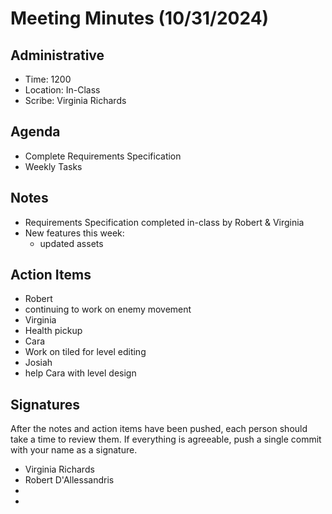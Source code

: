 # Meeting Minutes (10/31/2024)

## Administrative
* Time: 1200
* Location: In-Class
* Scribe: Virginia Richards

## Agenda
* Complete Requirements Specification
* Weekly Tasks

## Notes
* Requirements Specification completed in-class by Robert & Virginia
* New features this week:
    - updated assets

## Action Items
* Robert
 * continuing to work on enemy movement
* Virginia
 * Health pickup 
* Cara
 * Work on tiled for level editing
* Josiah
 * help Cara with level design
 
## Signatures
After the notes and action items have been pushed, each person should take a time to review them. If everything is agreeable, push a single commit with your name as a signature. 
* Virginia Richards 
* Robert D'Allessandris
* 
* 
